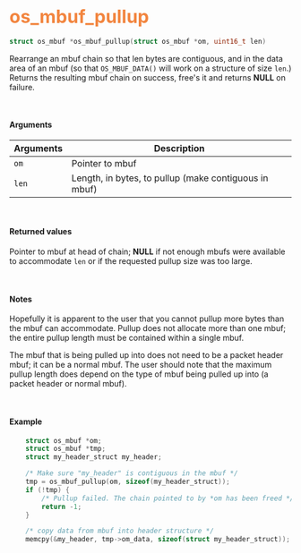 ## <font color="#F2853F" style="font-size:24pt">os_mbuf_pullup</font>

```c
struct os_mbuf *os_mbuf_pullup(struct os_mbuf *om, uint16_t len)
```

Rearrange an mbuf chain so that len bytes are contiguous, and in the data area of an mbuf (so that `OS_MBUF_DATA()` will  work on a structure of size `len`.)  Returns the resulting mbuf chain on success, free's it and returns **NULL** on failure.

<br>

#### Arguments

| Arguments | Description |
|-----------|-------------|
| `om` | Pointer to mbuf |
| `len` | Length, in bytes, to pullup (make contiguous in mbuf) |

<br>

#### Returned values
Pointer to mbuf at head of chain; **NULL** if not enough mbufs were available to accommodate `len` or if the requested pullup size was too large.

<br>

#### Notes
Hopefully it is apparent to the user that you cannot pullup more bytes than the mbuf can accommodate. Pullup does not allocate more than one mbuf; the entire pullup length must be contained within a single mbuf.

The mbuf that is being pulled up into does not need to be a packet header mbuf; it can be a normal mbuf. The user should note that the maximum pullup length does depend on the type of mbuf being pulled up into (a packet header or normal mbuf).

<br>

#### Example

```c
	struct os_mbuf *om;
    struct os_mbuf *tmp;
    struct my_header_struct my_header;

    /* Make sure "my_header" is contiguous in the mbuf */
    tmp = os_mbuf_pullup(om, sizeof(my_header_struct));
    if (!tmp) {
        /* Pullup failed. The chain pointed to by *om has been freed */
        return -1;
    }

    /* copy data from mbuf into header structure */
    memcpy(&my_header, tmp->om_data, sizeof(struct my_header_struct));
```



